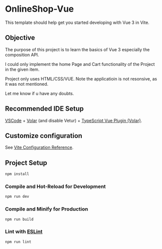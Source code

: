 # OnlineShop-Vue

This template should help get you started developing with Vue 3 in Vite.

## Objective
The purpose of this project is to learn the basics of Vue 3 especially the composition API.

I could only implement the home Page and Cart functionality of the Project in the given item.

Project only uses HTML/CSS/VUE. Note the applicatioin is not resonsive, as it was not mentioned.

Let me know if u have any doubts.


## Recommended IDE Setup

[VSCode](https://code.visualstudio.com/) + [Volar](https://marketplace.visualstudio.com/items?itemName=Vue.volar) (and disable Vetur) + [TypeScript Vue Plugin (Volar)](https://marketplace.visualstudio.com/items?itemName=Vue.vscode-typescript-vue-plugin).

## Customize configuration

See [Vite Configuration Reference](https://vitejs.dev/config/).

## Project Setup

```sh
npm install
```

### Compile and Hot-Reload for Development

```sh
npm run dev
```

### Compile and Minify for Production

```sh
npm run build
```

### Lint with [ESLint](https://eslint.org/)

```sh
npm run lint
```
